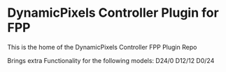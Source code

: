 # DynamicPixels Controller Plugin for FPP

This is the home of the DynamicPixels Controller FPP Plugin Repo

Brings extra Functionality for the following models:
D24/0
D12/12
D0/24
